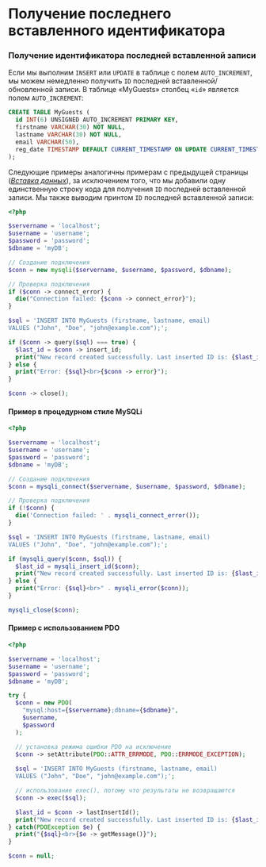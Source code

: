 # Получение последнего вставленного идентификатора

### Получение идентификатора последней вставленной записи

Если мы выполним `INSERT` или `UPDATE` в таблице с полем `AUTO_INCREMENT`, мы можем немедленно получить `ID` последней вставленной/обновленной записи. В таблице «MyGuests» столбец «`id`» является полем `AUTO_INCREMENT`:

```sql
CREATE TABLE MyGuests (
  id INT(6) UNSIGNED AUTO_INCREMENT PRIMARY KEY,
  firstname VARCHAR(30) NOT NULL,
  lastname VARCHAR(30) NOT NULL,
  email VARCHAR(50),
  reg_date TIMESTAMP DEFAULT CURRENT_TIMESTAMP ON UPDATE CURRENT_TIMESTAMP
);
```

Следующие примеры аналогичны примерам с предыдущей страницы (*[Вставка данных](./05.md)*), за исключением того, что мы добавили одну единственную строку кода для получения `ID` последней вставленной записи. Мы также выводим принтом `ID` последней вставленной записи:

```php
<?php

$servername = 'localhost';
$username = 'username';
$password = 'password';
$dbname = 'myDB';

// Создание подключения
$conn = new mysqli($servername, $username, $password, $dbname);

// Проверка подключения
if ($conn -> connect_error) {
  die("Connection failed: {$conn -> connect_error}");
}

$sql = 'INSERT INTO MyGuests (firstname, lastname, email)
VALUES ("John", "Doe", "john@example.com");';

if ($conn -> query($sql) === true) {
  $last_id = $conn -> insert_id;
  print("New record created successfully. Last inserted ID is: {$last_id}");
} else {
  print("Error: {$sql}<br>{$conn -> error}");
}

$conn -> close();
```

#### Пример в процедурном стиле MySQLi

```php
<?php

$servername = 'localhost';
$username = 'username';
$password = 'password';
$dbname = 'myDB';

// Создание подключения
$conn = mysqli_connect($servername, $username, $password, $dbname);

// Проверка подключения
if (!$conn) {
  die('Connection failed: ' . mysqli_connect_error());
}

$sql = 'INSERT INTO MyGuests (firstname, lastname, email)
VALUES ("John", "Doe", "john@example.com");';

if (mysqli_query($conn, $sql)) {
  $last_id = mysqli_insert_id($conn);
  print("New record created successfully. Last inserted ID is: {$last_id}");
} else {
  print("Error: {$sql}<br>" . mysqli_error($conn));
}

mysqli_close($conn);
```

#### Пример с использованием PDO

```php
<?php

$servername = 'localhost';
$username = 'username';
$password = 'password';
$dbname = 'myDB';

try {
  $conn = new PDO(
    "mysql:host={$servername};dbname={$dbname}",
    $username,
    $password
  );

  // установка режима ошибки PDO на исключение
  $conn -> setAttribute(PDO::ATTR_ERRMODE, PDO::ERRMODE_EXCEPTION);
  
  $sql = 'INSERT INTO MyGuests (firstname, lastname, email)
  VALUES ("John", "Doe", "john@example.com");';

  // использование exec(), потому что результаты не возвращаются
  $conn -> exec($sql);

  $last_id = $conn -> lastInsertId();
  print("New record created successfully. Last inserted ID is: {$last_id}");
} catch(PDOException $e) {
  print("{$sql}<br>{$e -> getMessage()}");
}

$conn = null;
```
